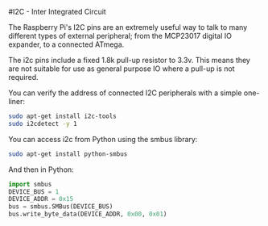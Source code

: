 <!--
---
name: I2C
description: Raspberry Pi i2c pins
type: info
pin:
  '3':
    name: Data
    direction: both
    active: high
  '5':
    name: Clock
    direction: both
    active: high
  '27':
    name: EEPROM Data
    direction: both
    active: high
  '28':
    name: EEPROM Clock
    direction: both
    active: high

-->
#I2C - Inter Integrated Circuit

The Raspberry Pi's I2C pins are an extremely useful way to talk to many different types of external peripheral; from the MCP23017 digital IO expander, to a connected ATmega.

The i2c pins include a fixed 1.8k pull-up resistor to 3.3v. This means they are not suitable for use as general purpose IO where a pull-up is not required.

You can verify the address of connected I2C peripherals with a simple one-liner:

```bash
sudo apt-get install i2c-tools
sudo i2cdetect -y 1
```

You can access i2c from Python using the smbus library:

```bash
sudo apt-get install python-smbus
```

And then in Python:

```python
import smbus
DEVICE_BUS = 1
DEVICE_ADDR = 0x15
bus = smbus.SMBus(DEVICE_BUS)
bus.write_byte_data(DEVICE_ADDR, 0x00, 0x01)
```
